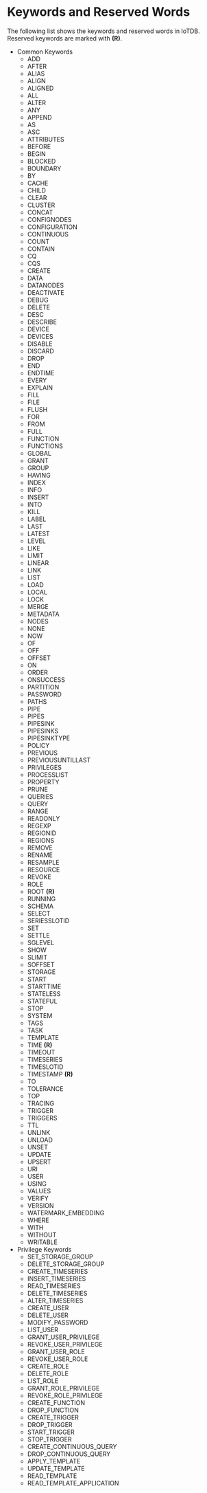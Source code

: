 <!--

    Licensed to the Apache Software Foundation (ASF) under one
    or more contributor license agreements.  See the NOTICE file
    distributed with this work for additional information
    regarding copyright ownership.  The ASF licenses this file
    to you under the Apache License, Version 2.0 (the
    "License"); you may not use this file except in compliance
    with the License.  You may obtain a copy of the License at
    
        http://www.apache.org/licenses/LICENSE-2.0
    
    Unless required by applicable law or agreed to in writing,
    software distributed under the License is distributed on an
    "AS IS" BASIS, WITHOUT WARRANTIES OR CONDITIONS OF ANY
    KIND, either express or implied.  See the License for the
    specific language governing permissions and limitations
    under the License.

-->

# Keywords and Reserved Words

The following list shows the keywords and reserved words in IoTDB. Reserved keywords are marked with **(R)**.

- Common Keywords
  - ADD
  - AFTER
  - ALIAS
  - ALIGN
  - ALIGNED
  - ALL
  - ALTER
  - ANY
  - APPEND
  - AS
  - ASC
  - ATTRIBUTES
  - BEFORE
  - BEGIN
  - BLOCKED
  - BOUNDARY
  - BY
  - CACHE
  - CHILD
  - CLEAR
  - CLUSTER
  - CONCAT
  - CONFIGNODES
  - CONFIGURATION
  - CONTINUOUS
  - COUNT
  - CONTAIN
  - CQ
  - CQS
  - CREATE
  - DATA
  - DATANODES
  - DEACTIVATE
  - DEBUG
  - DELETE
  - DESC
  - DESCRIBE
  - DEVICE
  - DEVICES
  - DISABLE
  - DISCARD
  - DROP
  - END
  - ENDTIME
  - EVERY
  - EXPLAIN
  - FILL
  - FILE
  - FLUSH
  - FOR
  - FROM
  - FULL
  - FUNCTION
  - FUNCTIONS
  - GLOBAL
  - GRANT
  - GROUP
  - HAVING
  - INDEX
  - INFO
  - INSERT
  - INTO
  - KILL
  - LABEL
  - LAST
  - LATEST
  - LEVEL
  - LIKE
  - LIMIT
  - LINEAR
  - LINK
  - LIST
  - LOAD
  - LOCAL
  - LOCK
  - MERGE
  - METADATA
  - NODES
  - NONE
  - NOW
  - OF
  - OFF
  - OFFSET
  - ON
  - ORDER
  - ONSUCCESS
  - PARTITION
  - PASSWORD
  - PATHS
  - PIPE
  - PIPES
  - PIPESINK
  - PIPESINKS
  - PIPESINKTYPE
  - POLICY
  - PREVIOUS
  - PREVIOUSUNTILLAST
  - PRIVILEGES
  - PROCESSLIST
  - PROPERTY
  - PRUNE
  - QUERIES
  - QUERY
  - RANGE
  - READONLY
  - REGEXP
  - REGIONID
  - REGIONS
  - REMOVE
  - RENAME
  - RESAMPLE
  - RESOURCE
  - REVOKE
  - ROLE
  - ROOT **(R)**
  - RUNNING
  - SCHEMA
  - SELECT
  - SERIESSLOTID
  - SET
  - SETTLE
  - SGLEVEL
  - SHOW
  - SLIMIT
  - SOFFSET
  - STORAGE
  - START
  - STARTTIME
  - STATELESS
  - STATEFUL
  - STOP
  - SYSTEM
  - TAGS
  - TASK
  - TEMPLATE
  - TIME **(R)**
  - TIMEOUT
  - TIMESERIES
  - TIMESLOTID
  - TIMESTAMP **(R)**
  - TO
  - TOLERANCE
  - TOP
  - TRACING
  - TRIGGER
  - TRIGGERS
  - TTL
  - UNLINK
  - UNLOAD
  - UNSET
  - UPDATE
  - UPSERT
  - URI
  - USER
  - USING
  - VALUES
  - VERIFY
  - VERSION
  - WATERMARK_EMBEDDING
  - WHERE
  - WITH
  - WITHOUT
  - WRITABLE
- Privilege Keywords
  - SET_STORAGE_GROUP
  - DELETE_STORAGE_GROUP
  - CREATE_TIMESERIES
  - INSERT_TIMESERIES
  - READ_TIMESERIES
  - DELETE_TIMESERIES
  - ALTER_TIMESERIES
  - CREATE_USER
  - DELETE_USER
  - MODIFY_PASSWORD
  - LIST_USER
  - GRANT_USER_PRIVILEGE
  - REVOKE_USER_PRIVILEGE
  - GRANT_USER_ROLE
  - REVOKE_USER_ROLE
  - CREATE_ROLE
  - DELETE_ROLE
  - LIST_ROLE
  - GRANT_ROLE_PRIVILEGE
  - REVOKE_ROLE_PRIVILEGE
  - CREATE_FUNCTION
  - DROP_FUNCTION
  - CREATE_TRIGGER
  - DROP_TRIGGER
  - START_TRIGGER
  - STOP_TRIGGER
  - CREATE_CONTINUOUS_QUERY
  - DROP_CONTINUOUS_QUERY
  - APPLY_TEMPLATE
  - UPDATE_TEMPLATE
  - READ_TEMPLATE
  - READ_TEMPLATE_APPLICATION